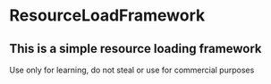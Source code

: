 # ResourceLoadFramework
## This is a simple resource loading framework

Use only for learning, do not steal or use for commercial purposes